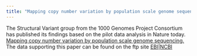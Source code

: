 ```yaml
---
title: "Mapping copy number variation by population scale genome sequencing"
---
```


The Structural Variant group from the 1000 Genomes Project Consortium has published its findings based on the pilot data analysis in Nature today. [Mapping copy number variation by population scale genome sequencing.](http://www.nature.com/nature/journal/v470/n7332/full/nature09708.html) The data supporting this paper can be found on the ftp site [EBI](ftp://ftp.1000genomes.ebi.ac.uk/vol1/ftp/pilot_data/paper_data_sets/companion_papers/mapping_structural_variation/)|[NCBI](ftp://ftp-trace.ncbi.nih.gov/1000genomes/ftp/pilot_data/paper_data_sets/companion_papers/mapping_structural_variation/)
